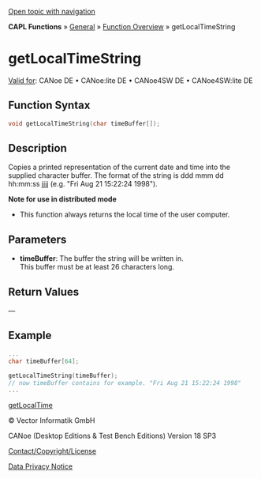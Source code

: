 [Open topic with navigation](../../../../../CANoeDEFamily.htm#Topics/CAPLFunctions/Other/Functions/CAPLfunctionGetLocalTimeString.md)

**CAPL Functions** » [General](../CAPLGeneralStartPage.md) » [Function Overview](../CAPLfunctionsGeneralOverview.md) » getLocalTimeString

# getLocalTimeString

[Valid for](../../../Shared/FeatureAvailability.md): CANoe DE • CANoe:lite DE • CANoe4SW DE • CANoe4SW:lite DE

## Function Syntax

```c
void getLocalTimeString(char timeBuffer[]);
```

## Description

Copies a printed representation of the current date and time into the supplied character buffer. The format of the string is ddd mmm dd hh:mm:ss jjjj (e.g. "Fri Aug 21 15:22:24 1998").

**Note for use in distributed mode**

- This function always returns the local time of the user computer.

## Parameters

- **timeBuffer**: The buffer the string will be written in.  
  This buffer must be at least 26 characters long.

## Return Values

—

## Example

```c
...
char timeBuffer[64];

getLocalTimeString(timeBuffer);
// now timeBuffer contains for example. "Fri Aug 21 15:22:24 1998"
...
```

[getLocalTime](CAPLfunctionGetLocalTime.md)

© Vector Informatik GmbH

CANoe (Desktop Editions & Test Bench Editions) Version 18 SP3

[Contact/Copyright/License](../../../Shared/ContactCopyrightLicense.md)

[Data Privacy Notice](https://www.vector.com/int/en/company/get-info/privacy-policy/)

